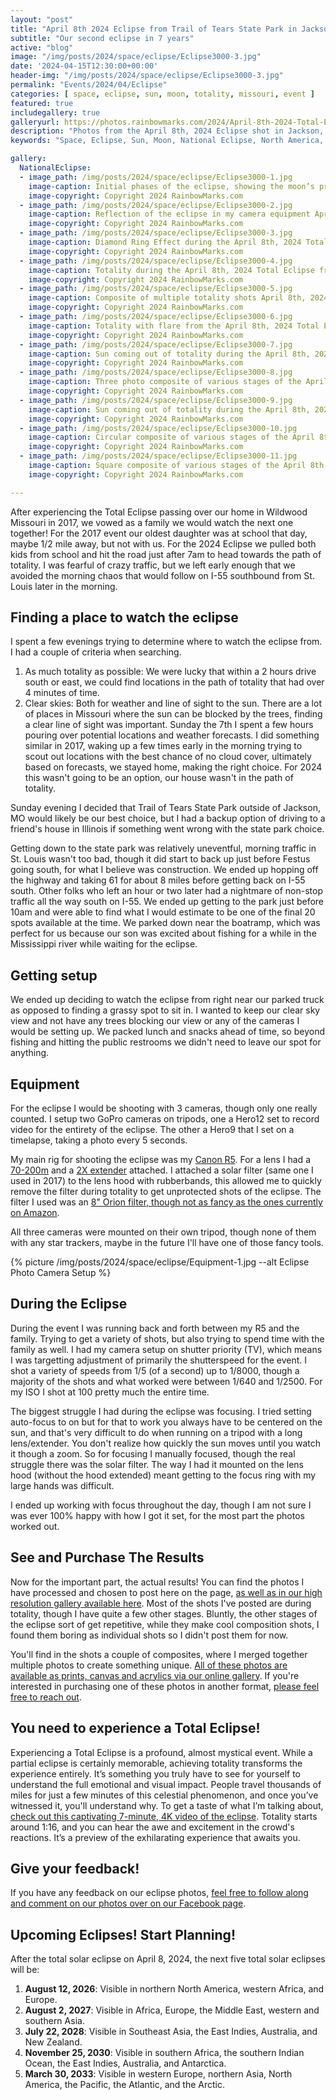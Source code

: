 ```yaml
---
layout: "post"
title: "April 8th 2024 Eclipse from Trail of Tears State Park in Jackson, Missouri"
subtitle: "Our second eclipse in 7 years"
active: "blog"
image: "/img/posts/2024/space/eclipse/Eclipse3000-3.jpg"
date: '2024-04-15T12:30:00+00:00'
header-img: "/img/posts/2024/space/eclipse/Eclipse3000-3.jpg"
permalink: "Events/2024/04/Eclipse"
categories: [ space, eclipse, sun, moon, totality, missouri, event ] 
featured: true
includegallery: true
galleryurl: https://photos.rainbowmarks.com/2024/April-8th-2024-Total-Eclipse
description: "Photos from the April 8th, 2024 Eclipse shot in Jackson, Missouri at the Trail of Tears State Park"
keywords: "Space, Eclipse, Sun, Moon, National Eclipse, North America, Missouri"

gallery:
  NationalEclipse:
  - image_path: /img/posts/2024/space/eclipse/Eclipse3000-1.jpg
    image-caption: Initial phases of the eclipse, showing the moon’s progression over the sun.
    image-copyright: Copyright 2024 RainbowMarks.com
  - image_path: /img/posts/2024/space/eclipse/Eclipse3000-2.jpg
    image-caption: Reflection of the eclipse in my camera equipment April 8th, 2024 Total Eclipse from Trail of Tears State Park
    image-copyright: Copyright 2024 RainbowMarks.com
  - image_path: /img/posts/2024/space/eclipse/Eclipse3000-3.jpg
    image-caption: Diamond Ring Effect during the April 8th, 2024 Total Eclipse from Trail of Tears State Park
    image-copyright: Copyright 2024 RainbowMarks.com
  - image_path: /img/posts/2024/space/eclipse/Eclipse3000-4.jpg
    image-caption: Totality during the April 8th, 2024 Total Eclipse from Trail of Tears State Park
    image-copyright: Copyright 2024 RainbowMarks.com
  - image_path: /img/posts/2024/space/eclipse/Eclipse3000-5.jpg
    image-caption: Composite of multiple totality shots April 8th, 2024 Total Eclipse from Trail of Tears State Park
    image-copyright: Copyright 2024 RainbowMarks.com
  - image_path: /img/posts/2024/space/eclipse/Eclipse3000-6.jpg
    image-caption: Totality with flare from the April 8th, 2024 Total Eclipse from Trail of Tears State Park
    image-copyright: Copyright 2024 RainbowMarks.com
  - image_path: /img/posts/2024/space/eclipse/Eclipse3000-7.jpg
    image-caption: Sun coming out of totality during the April 8th, 2024 Total Eclipse from Trail of Tears State Park
    image-copyright: Copyright 2024 RainbowMarks.com
  - image_path: /img/posts/2024/space/eclipse/Eclipse3000-8.jpg
    image-caption: Three photo composite of various stages of the April 8th, 2024 Total Eclipse from Trail of Tears State Park
    image-copyright: Copyright 2024 RainbowMarks.com
  - image_path: /img/posts/2024/space/eclipse/Eclipse3000-9.jpg
    image-caption: Sun coming out of totality during the April 8th, 2024 Total Eclipse from Trail of Tears State Park
    image-copyright: Copyright 2024 RainbowMarks.com
  - image_path: /img/posts/2024/space/eclipse/Eclipse3000-10.jpg
    image-caption: Circular composite of various stages of the April 8th, 2024 Total Eclipse from Trail of Tears State Park
    image-copyright: Copyright 2024 RainbowMarks.com
  - image_path: /img/posts/2024/space/eclipse/Eclipse3000-11.jpg
    image-caption: Square composite of various stages of the April 8th, 2024 Total Eclipse from Trail of Tears State Park
    image-copyright: Copyright 2024 RainbowMarks.com

---
```

After experiencing the Total Eclipse passing over our home in Wildwood Missouri in 2017, we vowed as a family we would watch the next one together! For the 2017 event our oldest daughter was at school that day, maybe 1/2 mile away, but not with us. For the 2024 Eclipse we pulled both kids from school and hit the road just after 7am to head towards the path of totality. I was fearful of crazy traffic, but we left early enough that we avoided the morning chaos that would follow on I-55 southbound from St. Louis later in the morning. 

## Finding a place to watch the eclipse
I spent a few evenings trying to determine where to watch the eclipse from. I had a couple of criteria when searching.
  1. As much totality as possible: We were lucky that within a 2 hours drive south or east, we could find locations in the path of totality that had over 4 minutes of time. 
  2. Clear skies: Both for weather and line of sight to the sun. There are a lot of places in Missouri where the sun can be blocked by the trees, finding a clear line of sight was important.
Sunday the 7th I spent a few hours pouring over potential locations and weather forecasts. I did something similar in 2017, waking up a few times early in the morning trying to scout out locations with the best chance of no cloud cover, ultimately based on forecasts, we stayed home, making the right choice. For 2024 this wasn't going to be an option, our house wasn't in the path of totality.

Sunday evening I decided that Trail of Tears State Park outside of Jackson, MO would likely be our best choice, but I had a backup option of driving to a friend's house in Illinois if something went wrong with the state park choice.

Getting down to the state park was relatively uneventful, morning traffic in St. Louis wasn't too bad, though it did start to back up just before Festus going south, for what I believe was construction. We ended up hopping off the highway and taking 61 for about 8 miles before getting back on I-55 south. Other folks who left an hour or two later had a nightmare of non-stop traffic all the way south on I-55. We ended up getting to the park just before 10am and were able to find what I would estimate to be one of the final 20 spots available at the time. We parked down near the boatramp, which was perfect for us because our son was excited about fishing for a while in the Mississippi river while waiting for the eclipse.

## Getting setup
We ended up deciding to watch the eclipse from right near our parked truck as opposed to finding a grassy spot to sit in. I wanted to keep our clear sky view and not have any trees blocking our view or any of the cameras I would be setting up. We packed lunch and snacks ahead of time, so beyond fishing and hitting the public restrooms we didn't need to leave our spot for anything.

## Equipment
For the eclipse I would be shooting with 3 cameras, though only one really counted. I setup two GoPro cameras on tripods, one a Hero12 set to record video for the entirety of the eclipse. The other a Hero9 that I set on a timelapse, taking a photo every 5 seconds. 

My main rig for shooting the eclipse was my [Canon R5](https://amzn.to/43YUB1K). For a lens I had a [70-200m](https://amzn.to/3JkqUPh) and a [2X extender](https://amzn.to/3W01HkS) attached. I attached a solar filter (same one I used in 2017) to the lens hood with rubberbands, this allowed me to quickly remove the filter during totality to get unprotected shots of the eclipse. The filter I used was an [8" Orion filter, though not as fancy as the ones currently on Amazon](https://amzn.to/3vKdhG2).

All three cameras were mounted on their own tripod, though none of them with any star trackers, maybe in the future I'll have one of those fancy tools. 

{% picture /img/posts/2024/space/eclipse/Equipment-1.jpg --alt Eclipse Photo Camera Setup %}

## During the Eclipse
During the event I was running back and forth between my R5 and the family. Trying to get a variety of shots, but also trying to spend time with the family as well. I had my camera setup on shutter priority (TV), which means I was targetting adjustment of primarily the shutterspeed for the event. I shot a variety of speeds from 1/5 (of a second) up to 1/8000, though a majority of the shots and what worked were between 1/640 and 1/2500. For my ISO I shot at 100 pretty much the entire time.

The biggest struggle I had during the eclipse was focusing. I tried setting auto-focus to on but for that to work you always have to be centered on the sun, and that's very difficult to do when running on a tripod with a long lens/extender. You don't realize how quickly the sun moves until you watch it though a zoom. So for focusing I manually focused, though the real struggle there was the solar filter. The way I had it mounted on the lens hood (without the hood extended) meant getting to the focus ring with my large hands was difficult.

I ended up working with focus throughout the day, though I am not sure I was ever 100% happy with how I got it set, for the most part the photos worked out. 

## See and Purchase The Results
Now for the important part, the actual results! You can find the photos I have processed and chosen to post here on the page, [as well as in our high resolution gallery available here](https://photos.rainbowmarks.com/2024/April-8th-2024-Total-Eclipse). Most of the shots I've posted are during totality, though I have quite a few other stages. Bluntly, the other stages of the eclipse sort of get repetitive, while they make cool composition shots, I found them boring as individual shots so I didn't post them for now. 

You'll find in the shots a couple of composites, where I merged together multiple photos to create something unique. [All of these photos are available as prints, canvas and acrylics via our online gallery](https://photos.rainbowmarks.com/2024/April-8th-2024-Total-Eclipse). If you're interested in purchasing one of these photos in another format, [please feel free to reach out](https://www.chrishammond.com/Contact). 

## You need to experience a Total Eclipse!
Experiencing a Total Eclipse is a profound, almost mystical event. While a partial eclipse is certainly memorable, achieving totality transforms the experience entirely. It’s something you truly have to see for yourself to understand the full emotional and visual impact. People travel thousands of miles for just a few minutes of this celestial phenomenon, and once you’ve witnessed it, you'll understand why. To get a taste of what I’m talking about, [check out this captivating 7-minute, 4K video of the eclipse](https://www.youtube.com/watch?v=HqN1OctY_30). Totality starts around 1:16, and you can hear the awe and excitement in the crowd's reactions. It’s a preview of the exhilarating experience that awaits you.

## Give your feedback!
If you have any feedback on our eclipse photos, [feel free to follow along and comment on our photos over on our Facebook page](https://www.facebook.com/rainbowmarksphoto).

## Upcoming Eclipses! Start Planning!

After the total solar eclipse on April 8, 2024, the next five total solar eclipses will be:

1. **August 12, 2026**: Visible in northern North America, western Africa, and Europe.
2. **August 2, 2027**: Visible in Africa, Europe, the Middle East, western and southern Asia.
3. **July 22, 2028**: Visible in Southeast Asia, the East Indies, Australia, and New Zealand.
4. **November 25, 2030**: Visible in southern Africa, the southern Indian Ocean, the East Indies, Australia, and Antarctica.
5. **March 30, 2033**: Visible in western Europe, northern Asia, North America, the Pacific, the Atlantic, and the Arctic.
